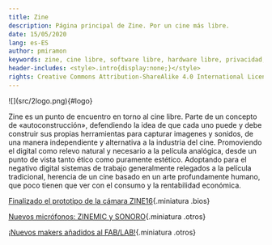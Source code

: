 ```yaml
---
title: Zine
description: Página principal de Zine. Por un cine más libre.
date: 15/05/2020
lang: es-ES
author: pmiramon
keywords: zine, cine libre, software libre, hardware libre, privacidad, tecnología libre, autonomia digital, magic lantern, coreboot, libreboot, thinkpad, EM272
header-includes: <style>.intro{display:none;}</style>
rights: Creative Commons Attribution-ShareAlike 4.0 International License
---
```


<div class="presentacion">
![](src/2logo.png){#logo}

Zine es un punto de encuentro en torno al cine libre. Parte de un concepto de «autoconstrucción», defendiendo la idea de que cada uno puede y debe construir sus propias herramientas para capturar imagenes y sonidos, de una manera independiente y alternativa a la industria del cine. Promoviendo el digital como relevo natural y necesario a la película analógica, desde un punto de vista tanto ético como puramente estético. Adoptando para el negativo digital sistemas de trabajo generalmente relegados a la película tradicional, herencia de un cine basado en un arte profundamente humano, que poco tienen que ver con el consumo y la rentabilidad económica.
</div>

<div class="articulos destacados">

[Finalizado el prototipo de la cámara ZINE16](#intro){.miniatura .bios}

[Nuevos micrófonos: ZINEMIC y SONORO](#intro){.miniatura .otros}

[¡Nuevos makers añadidos al FAB/LAB!](#intro){.miniatura .otros}

</div>
